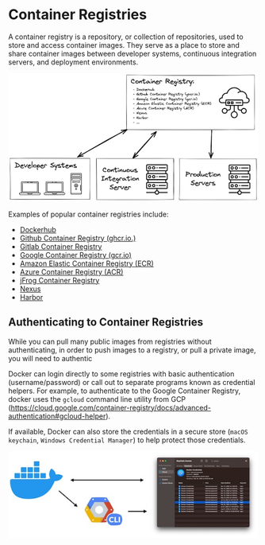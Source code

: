 # Container Registries

A container registry is a repository, or collection of repositories, used to store and access container images. They serve as a place to store and share container images between developer systems, continuous integration servers, and deployment environments.

![](./readme-assets/container-registry.jpg)

Examples of popular container registries include:

- [Dockerhub](https://hub.docker.com)
- [Github Container Registry (ghcr.io.)](https://docs.github.com/en/packages/working-with-a-github-packages-registry/working-with-the-container-registry)
- [Gitlab Container Registry](https://docs.gitlab.com/ee/user/packages/container_registry/)
- [Google Container Registry (gcr.io)](https://cloud.google.com/container-registry)
- [Amazon Elastic Container Registry (ECR)](https://aws.amazon.com/ecr/)
- [Azure Container Registry (ACR)](https://azure.microsoft.com/en-us/products/container-registry)
- [jFrog Container Registry](https://jfrog.com/container-registry/)
- [Nexus](https://blog.sonatype.com/nexus-as-a-container-registry)
- [Harbor](https://goharbor.io/)

## Authenticating to Container Registries

While you can pull many public images from registries without authenticating, in order to push images to a registry, or pull a private image, you will need to authentic

Docker can login directly to some registries with basic authentication (username/password) or call out to separate programs known as credential helpers. For example, to authenticate to the Google Container Registry, docker uses the `gcloud` command line utility from GCP (https://cloud.google.com/container-registry/docs/advanced-authentication#gcloud-helper). 

If available, Docker can also store the credentials in a secure store (`macOS keychain`, `Windows Credential Manager`) to help protect those credentials.

![](./readme-assets/credential-helper.jpg)

